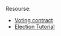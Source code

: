 Resourse:

- [Voting contract](https://livebook.manning.com/book/building-ethereum-dapps/appendix-d/)
- [Election Tutorial](https://www.dappuniversity.com/articles/the-ultimate-ethereum-dapp-tutorial)
